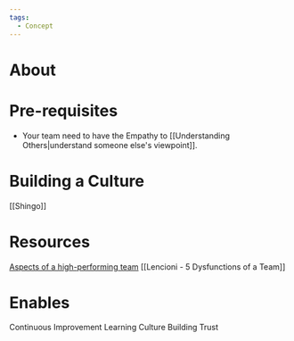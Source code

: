```yaml
---
tags:
  - Concept
---
```

# About
# Pre-requisites
- Your team need to have the Empathy to [[Understanding Others|understand someone else's viewpoint]].

# Building a Culture
[[Shingo]]

# Resources
[Aspects of a high-performing team](https://blog.logrocket.com/product-management/difference-between-high-performing-and-ordinary-teams/#:~:text=In%20high%2Dperforming%20teams,-Progress%20is%20the&text=They%20recognize%20their%20scenario%20and,not%20victims%20of%20their%20circumstances)
[[Lencioni - 5 Dysfunctions of a Team]]
# Enables
Continuous Improvement
Learning Culture
Building Trust
